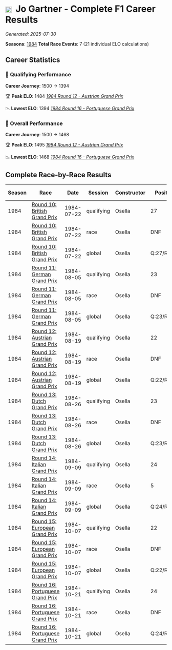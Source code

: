 # <img src="https://upload.wikimedia.org/wikipedia/commons/4/41/Flag_of_Austria.svg" alt="Austria" width="20" height="auto" style="vertical-align: middle; margin-right: 5px;" onerror="this.outerHTML='🇦🇹'; this.style.marginRight='5px';"/> Jo Gartner - Complete F1 Career Results

*Generated: 2025-07-30*

**Seasons**: [1984](../results/1984-season-report.md)
**Total Race Events**: 7 (21 individual ELO calculations)

## Career Statistics

### 🏁 Qualifying Performance
**Career Journey**: 1500 → 1394

🏆 **Peak ELO**: 1484
   *[1984 Round 12 - Austrian Grand Prix](../results/1984-season-report.md#round-12-austrian-grand-prix)*

📉 **Lowest ELO**: 1394
   *[1984 Round 16 - Portuguese Grand Prix](../results/1984-season-report.md#round-16-portuguese-grand-prix)*

### 🌟 Overall Performance
**Career Journey**: 1500 → 1468

🏆 **Peak ELO**: 1495
   *[1984 Round 12 - Austrian Grand Prix](../results/1984-season-report.md#round-12-austrian-grand-prix)*

📉 **Lowest ELO**: 1468
   *[1984 Round 16 - Portuguese Grand Prix](../results/1984-season-report.md#round-16-portuguese-grand-prix)*


## Complete Race-by-Race Results

| Season | Race | Date | Session | Constructor | Position | Starting ELO | ELO Change | Final ELO | Teammate |
|--------|------|------|---------|-------------|----------|--------------|------------|-----------|----------|
| 1984 | [Round 10: British Grand Prix](../results/1984-season-report.md#round-10-british-grand-prix) | 1984-07-22 | qualifying | Osella | 27 | 1500 | -32 | 1468 | <img src="https://upload.wikimedia.org/wikipedia/commons/0/03/Flag_of_Italy.svg" alt="Italy" width="20" height="auto" style="vertical-align: middle; margin-right: 5px;" onerror="this.outerHTML='🇮🇹'; this.style.marginRight='5px';"/> Piercarlo Ghinzani |
| 1984 | [Round 10: British Grand Prix](../results/1984-season-report.md#round-10-british-grand-prix) | 1984-07-22 | race | Osella | DNF | 1500 | N/A | 1500 | <img src="https://upload.wikimedia.org/wikipedia/commons/0/03/Flag_of_Italy.svg" alt="Italy" width="20" height="auto" style="vertical-align: middle; margin-right: 5px;" onerror="this.outerHTML='🇮🇹'; this.style.marginRight='5px';"/> Piercarlo Ghinzani |
| 1984 | [Round 10: British Grand Prix](../results/1984-season-report.md#round-10-british-grand-prix) | 1984-07-22 | global | Osella | Q:27/R:DNF | 1500 | -10 | 1490 | <img src="https://upload.wikimedia.org/wikipedia/commons/0/03/Flag_of_Italy.svg" alt="Italy" width="20" height="auto" style="vertical-align: middle; margin-right: 5px;" onerror="this.outerHTML='🇮🇹'; this.style.marginRight='5px';"/> Piercarlo Ghinzani |
| 1984 | [Round 11: German Grand Prix](../results/1984-season-report.md#round-11-german-grand-prix) | 1984-08-05 | qualifying | Osella | 23 | 1468 | -26 | 1441 | <img src="https://upload.wikimedia.org/wikipedia/commons/0/03/Flag_of_Italy.svg" alt="Italy" width="20" height="auto" style="vertical-align: middle; margin-right: 5px;" onerror="this.outerHTML='🇮🇹'; this.style.marginRight='5px';"/> Piercarlo Ghinzani |
| 1984 | [Round 11: German Grand Prix](../results/1984-season-report.md#round-11-german-grand-prix) | 1984-08-05 | race | Osella | DNF | 1500 | N/A | 1500 | <img src="https://upload.wikimedia.org/wikipedia/commons/0/03/Flag_of_Italy.svg" alt="Italy" width="20" height="auto" style="vertical-align: middle; margin-right: 5px;" onerror="this.outerHTML='🇮🇹'; this.style.marginRight='5px';"/> Piercarlo Ghinzani |
| 1984 | [Round 11: German Grand Prix](../results/1984-season-report.md#round-11-german-grand-prix) | 1984-08-05 | global | Osella | Q:23/R:DNF | 1490 | -8 | 1483 | <img src="https://upload.wikimedia.org/wikipedia/commons/0/03/Flag_of_Italy.svg" alt="Italy" width="20" height="auto" style="vertical-align: middle; margin-right: 5px;" onerror="this.outerHTML='🇮🇹'; this.style.marginRight='5px';"/> Piercarlo Ghinzani |
| 1984 | [Round 12: Austrian Grand Prix](../results/1984-season-report.md#round-12-austrian-grand-prix) | 1984-08-19 | qualifying | Osella | 22 | 1441 | +42 | 1484 | <img src="https://upload.wikimedia.org/wikipedia/commons/0/03/Flag_of_Italy.svg" alt="Italy" width="20" height="auto" style="vertical-align: middle; margin-right: 5px;" onerror="this.outerHTML='🇮🇹'; this.style.marginRight='5px';"/> Piercarlo Ghinzani |
| 1984 | [Round 12: Austrian Grand Prix](../results/1984-season-report.md#round-12-austrian-grand-prix) | 1984-08-19 | race | Osella | DNF | 1500 | N/A | 1500 | <img src="https://upload.wikimedia.org/wikipedia/commons/0/03/Flag_of_Italy.svg" alt="Italy" width="20" height="auto" style="vertical-align: middle; margin-right: 5px;" onerror="this.outerHTML='🇮🇹'; this.style.marginRight='5px';"/> Piercarlo Ghinzani |
| 1984 | [Round 12: Austrian Grand Prix](../results/1984-season-report.md#round-12-austrian-grand-prix) | 1984-08-19 | global | Osella | Q:22/R:DNF | 1483 | +13 | 1495 | <img src="https://upload.wikimedia.org/wikipedia/commons/0/03/Flag_of_Italy.svg" alt="Italy" width="20" height="auto" style="vertical-align: middle; margin-right: 5px;" onerror="this.outerHTML='🇮🇹'; this.style.marginRight='5px';"/> Piercarlo Ghinzani |
| 1984 | [Round 13: Dutch Grand Prix](../results/1984-season-report.md#round-13-dutch-grand-prix) | 1984-08-26 | qualifying | Osella | 23 | 1484 | -29 | 1455 | <img src="https://upload.wikimedia.org/wikipedia/commons/0/03/Flag_of_Italy.svg" alt="Italy" width="20" height="auto" style="vertical-align: middle; margin-right: 5px;" onerror="this.outerHTML='🇮🇹'; this.style.marginRight='5px';"/> Piercarlo Ghinzani |
| 1984 | [Round 13: Dutch Grand Prix](../results/1984-season-report.md#round-13-dutch-grand-prix) | 1984-08-26 | race | Osella | DNF | 1500 | N/A | 1500 | <img src="https://upload.wikimedia.org/wikipedia/commons/0/03/Flag_of_Italy.svg" alt="Italy" width="20" height="auto" style="vertical-align: middle; margin-right: 5px;" onerror="this.outerHTML='🇮🇹'; this.style.marginRight='5px';"/> Piercarlo Ghinzani |
| 1984 | [Round 13: Dutch Grand Prix](../results/1984-season-report.md#round-13-dutch-grand-prix) | 1984-08-26 | global | Osella | Q:23/R:DNF | 1495 | -9 | 1487 | <img src="https://upload.wikimedia.org/wikipedia/commons/0/03/Flag_of_Italy.svg" alt="Italy" width="20" height="auto" style="vertical-align: middle; margin-right: 5px;" onerror="this.outerHTML='🇮🇹'; this.style.marginRight='5px';"/> Piercarlo Ghinzani |
| 1984 | [Round 14: Italian Grand Prix](../results/1984-season-report.md#round-14-italian-grand-prix) | 1984-09-09 | qualifying | Osella | 24 | 1455 | -24 | 1431 | <img src="https://upload.wikimedia.org/wikipedia/commons/0/03/Flag_of_Italy.svg" alt="Italy" width="20" height="auto" style="vertical-align: middle; margin-right: 5px;" onerror="this.outerHTML='🇮🇹'; this.style.marginRight='5px';"/> Piercarlo Ghinzani |
| 1984 | [Round 14: Italian Grand Prix](../results/1984-season-report.md#round-14-italian-grand-prix) | 1984-09-09 | race | Osella | 5 | 1500 | N/A | 1500 | <img src="https://upload.wikimedia.org/wikipedia/commons/0/03/Flag_of_Italy.svg" alt="Italy" width="20" height="auto" style="vertical-align: middle; margin-right: 5px;" onerror="this.outerHTML='🇮🇹'; this.style.marginRight='5px';"/> Piercarlo Ghinzani |
| 1984 | [Round 14: Italian Grand Prix](../results/1984-season-report.md#round-14-italian-grand-prix) | 1984-09-09 | global | Osella | Q:24/R:5 | 1487 | -7 | 1479 | <img src="https://upload.wikimedia.org/wikipedia/commons/0/03/Flag_of_Italy.svg" alt="Italy" width="20" height="auto" style="vertical-align: middle; margin-right: 5px;" onerror="this.outerHTML='🇮🇹'; this.style.marginRight='5px';"/> Piercarlo Ghinzani |
| 1984 | [Round 15: European Grand Prix](../results/1984-season-report.md#round-15-european-grand-prix) | 1984-10-07 | qualifying | Osella | 22 | 1431 | -20 | 1411 | <img src="https://upload.wikimedia.org/wikipedia/commons/0/03/Flag_of_Italy.svg" alt="Italy" width="20" height="auto" style="vertical-align: middle; margin-right: 5px;" onerror="this.outerHTML='🇮🇹'; this.style.marginRight='5px';"/> Piercarlo Ghinzani |
| 1984 | [Round 15: European Grand Prix](../results/1984-season-report.md#round-15-european-grand-prix) | 1984-10-07 | race | Osella | DNF | 1500 | N/A | 1500 | <img src="https://upload.wikimedia.org/wikipedia/commons/0/03/Flag_of_Italy.svg" alt="Italy" width="20" height="auto" style="vertical-align: middle; margin-right: 5px;" onerror="this.outerHTML='🇮🇹'; this.style.marginRight='5px';"/> Piercarlo Ghinzani |
| 1984 | [Round 15: European Grand Prix](../results/1984-season-report.md#round-15-european-grand-prix) | 1984-10-07 | global | Osella | Q:22/R:DNF | 1479 | -6 | 1473 | <img src="https://upload.wikimedia.org/wikipedia/commons/0/03/Flag_of_Italy.svg" alt="Italy" width="20" height="auto" style="vertical-align: middle; margin-right: 5px;" onerror="this.outerHTML='🇮🇹'; this.style.marginRight='5px';"/> Piercarlo Ghinzani |
| 1984 | [Round 16: Portuguese Grand Prix](../results/1984-season-report.md#round-16-portuguese-grand-prix) | 1984-10-21 | qualifying | Osella | 24 | 1411 | -17 | 1394 | <img src="https://upload.wikimedia.org/wikipedia/commons/0/03/Flag_of_Italy.svg" alt="Italy" width="20" height="auto" style="vertical-align: middle; margin-right: 5px;" onerror="this.outerHTML='🇮🇹'; this.style.marginRight='5px';"/> Piercarlo Ghinzani |
| 1984 | [Round 16: Portuguese Grand Prix](../results/1984-season-report.md#round-16-portuguese-grand-prix) | 1984-10-21 | race | Osella | DNF | 1500 | N/A | 1500 | <img src="https://upload.wikimedia.org/wikipedia/commons/0/03/Flag_of_Italy.svg" alt="Italy" width="20" height="auto" style="vertical-align: middle; margin-right: 5px;" onerror="this.outerHTML='🇮🇹'; this.style.marginRight='5px';"/> Piercarlo Ghinzani |
| 1984 | [Round 16: Portuguese Grand Prix](../results/1984-season-report.md#round-16-portuguese-grand-prix) | 1984-10-21 | global | Osella | Q:24/R:DNF | 1473 | -5 | 1468 | <img src="https://upload.wikimedia.org/wikipedia/commons/0/03/Flag_of_Italy.svg" alt="Italy" width="20" height="auto" style="vertical-align: middle; margin-right: 5px;" onerror="this.outerHTML='🇮🇹'; this.style.marginRight='5px';"/> Piercarlo Ghinzani |
